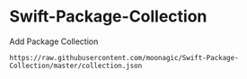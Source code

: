 # Swift-Package-Collection

Add Package Collection
```
https://raw.githubusercontent.com/moonagic/Swift-Package-Collection/master/collection.json
```
